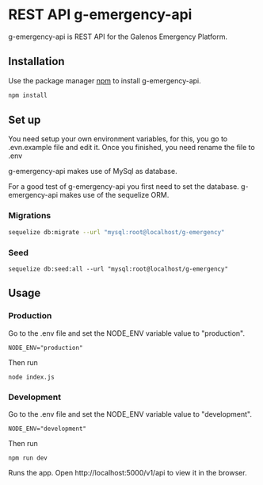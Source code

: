 # REST API g-emergency-api

g-emergency-api is REST API for the Galenos Emergency Platform.

## Installation

Use the package manager [npm](https://www.npmjs.com/) to install g-emergency-api.

```bash
npm install
```

## Set up

You need setup your own environment variables, for this, you go to .evn.example file and edit it. Once you finished, you need rename the file to .env

g-emergency-api makes use of MySql as database.

For a good test of g-emergency-api you first need to set the database. g-emergency-api makes use of the sequelize ORM.

### Migrations

```bash
sequelize db:migrate --url "mysql:root@localhost/g-emergency"
```

### Seed

```
sequelize db:seed:all --url "mysql:root@localhost/g-emergency"
```

## Usage

### Production

Go to the .env file and set the NODE_ENV variable value to "production".

```
NODE_ENV="production"
```

Then run

```
node index.js
```

### Development

Go to the .env file and set the NODE_ENV variable value to "development".

```
NODE_ENV="development"
```

Then run

```
npm run dev
```

Runs the app. Open http://localhost:5000/v1/api to view it in the browser.
